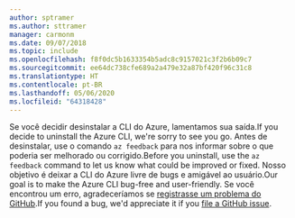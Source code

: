 ```yaml
---
author: sptramer
ms.author: sttramer
manager: carmonm
ms.date: 09/07/2018
ms.topic: include
ms.openlocfilehash: f8f0dc5b1633354b5adc8c9157021c3f2b6b09c7
ms.sourcegitcommit: ee64dc738cfe689a2a479e32a87bf420f96c31c8
ms.translationtype: HT
ms.contentlocale: pt-BR
ms.lasthandoff: 05/06/2020
ms.locfileid: "64318428"
---
```

<span data-ttu-id="a2e65-101">Se você decidir desinstalar a CLI do Azure, lamentamos sua saída.</span><span class="sxs-lookup"><span data-stu-id="a2e65-101">If you decide to uninstall the Azure CLI, we're sorry to see you go.</span></span> <span data-ttu-id="a2e65-102">Antes de desinstalar, use o comando `az feedback` para nos informar sobre o que poderia ser melhorado ou corrigido.</span><span class="sxs-lookup"><span data-stu-id="a2e65-102">Before you uninstall, use the `az feedback` command to let us know what could be improved or fixed.</span></span> <span data-ttu-id="a2e65-103">Nosso objetivo é deixar a CLI do Azure livre de bugs e amigável ao usuário.</span><span class="sxs-lookup"><span data-stu-id="a2e65-103">Our goal is to make the Azure CLI bug-free and user-friendly.</span></span> <span data-ttu-id="a2e65-104">Se você encontrou um erro, agradeceríamos se [registrasse um problema do GitHub](https://github.com/Azure/azure-cli/issues).</span><span class="sxs-lookup"><span data-stu-id="a2e65-104">If you found a bug, we'd appreciate it if you [file a GitHub issue](https://github.com/Azure/azure-cli/issues).</span></span>
